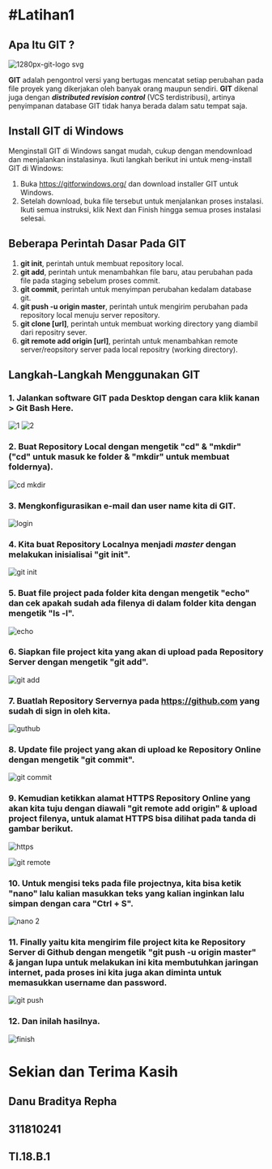 # **#Latihan1**

## Apa Itu GIT ?
![1280px-git-logo svg](https://user-images.githubusercontent.com/46738960/51690083-90b4e400-202a-11e9-8c54-d9586558eb8b.png)

**GIT** adalah pengontrol versi yang bertugas mencatat setiap perubahan pada file proyek yang dikerjakan oleh banyak orang maupun sendiri. **GIT** dikenal juga dengan _**distributed revision control**_ (VCS terdistribusi), artinya penyimpanan database GIT tidak hanya berada dalam satu tempat saja.

## **Install GIT di Windows**

Menginstall GIT di Windows sangat mudah, cukup dengan mendownload dan menjalankan instalasinya. Ikuti langkah berikut ini untuk meng-install GIT di Windows:

1. Buka https://gitforwindows.org/ dan download installer GIT untuk Windows.
2. Setelah download, buka file tersebut untuk menjalankan proses instalasi. Ikuti semua instruksi, klik Next dan Finish hingga semua proses instalasi selesai.

## **Beberapa Perintah Dasar Pada GIT**

1. **git init**, perintah untuk membuat repository local.
2. **git add**, perintah untuk menambahkan file baru, atau perubahan pada file pada staging sebelum proses commit.
3. **git commit**, perintah untuk menyimpan perubahan kedalam database git.
4. **git push -u origin master**, perintah untuk mengirim perubahan pada repository local menuju server repository.
5. **git clone [url]**, perintah untuk membuat working directory yang diambil dari repositry sever.
6. **git remote add origin [url]**, perintah untuk menambahkan remote server/reopsitory server pada local repositry (working directory).

## **Langkah-Langkah Menggunakan GIT**

### 1. Jalankan software GIT pada Desktop dengan cara klik kanan > Git Bash Here.
![1](https://user-images.githubusercontent.com/46738960/51692334-484bf500-202f-11e9-8206-436a1cc794f8.jpg)
![2](https://user-images.githubusercontent.com/46738960/51692333-47b35e80-202f-11e9-8977-75448d969160.jpg)

### 2. Buat Repository Local dengan mengetik "cd" & "mkdir" ("cd" untuk masuk ke folder & "mkdir" untuk membuat foldernya).
![cd mkdir](https://user-images.githubusercontent.com/46738960/51692459-8ba66380-202f-11e9-8956-e7fcd61374b5.jpg)

### 3. Mengkonfigurasikan e-mail dan user name kita di GIT.
![login](https://user-images.githubusercontent.com/46738960/51692757-2b63f180-2030-11e9-9e10-2da61ef8786a.jpg)

### 4. Kita buat Repository Localnya menjadi _master_ dengan melakukan inisialisai "git init".
![git init](https://user-images.githubusercontent.com/46738960/51693128-e9877b00-2030-11e9-938e-283fc453f13e.jpg)

### 5. Buat file project pada folder kita dengan mengetik "echo" dan cek apakah sudah ada filenya di dalam folder kita dengan mengetik "ls -l".
![echo](https://user-images.githubusercontent.com/46738960/51693576-d0cb9500-2031-11e9-9da1-8aaf2596aa8e.jpg)

### 6. Siapkan file project kita yang akan di upload pada Repository Server dengan mengetik "git add".
![git add](https://user-images.githubusercontent.com/46738960/51694406-53088900-2033-11e9-91c6-72805f099a0e.jpg)

### 7. Buatlah Repository Servernya pada https://github.com yang sudah di sign in oleh kita.
![guthub](https://user-images.githubusercontent.com/46738960/51694564-b2669900-2033-11e9-89d4-86933f2e0f96.jpg)

### 8. Update file project yang akan di upload ke Repository Online dengan mengetik "git commit".
![git commit](https://user-images.githubusercontent.com/46738960/51694853-49335580-2034-11e9-8de3-cd789f753df4.jpg)

### 9. Kemudian ketikkan alamat HTTPS Repository Online yang akan kita tuju dengan diawali "git remote add origin" & upload project filenya, untuk alamat HTTPS bisa dilihat pada tanda di gambar berikut.
![https](https://user-images.githubusercontent.com/46738960/51695277-379e7d80-2035-11e9-9140-730cb24d0e1a.jpg)

![git remote](https://user-images.githubusercontent.com/46738960/51695276-379e7d80-2035-11e9-8969-4efa760b19b4.jpg)

### 10. Untuk mengisi teks pada file projectnya, kita bisa ketik "nano" lalu kalian masukkan teks yang kalian inginkan lalu simpan dengan cara "Ctrl + S".
![nano 2](https://user-images.githubusercontent.com/46738960/51695852-a16b5700-2036-11e9-9d34-d0c875aba2a9.jpg)

### 11. Finally yaitu kita mengirim file project kita ke Repository Server di Github dengan mengetik "git push -u origin master" & jangan lupa untuk melakukan ini kita membutuhkan jaringan internet, pada proses ini kita juga akan diminta untuk memasukkan username dan password.
![git push](https://user-images.githubusercontent.com/46738960/51695925-cd86d800-2036-11e9-8e04-d0d9f48176ef.jpg)

### 12. Dan inilah hasilnya.
![finish](https://user-images.githubusercontent.com/46738960/51696253-a11f8b80-2037-11e9-8ea6-b63bc6793091.jpg)

# Sekian dan Terima Kasih
## Danu Braditya Repha
## 311810241
## TI.18.B.1
